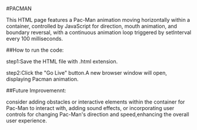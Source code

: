 
#PACMAN

This HTML page features a Pac-Man animation moving horizontally within a container, controlled by JavaScript for direction, mouth animation, and boundary reversal, with a continuous animation loop triggered by setInterval every 100 milliseconds.

##How to run the code:

step1:Save the HTML file with .html extension.

step2:Click the "Go Live" button.A new browser window will open, displaying Pacman animation.

##Future Improvemennt:

consider adding obstacles or interactive elements within the container for Pac-Man to interact with, adding sound effects, or incorporating user controls for changing Pac-Man's direction and speed,enhancing the overall user experience.
